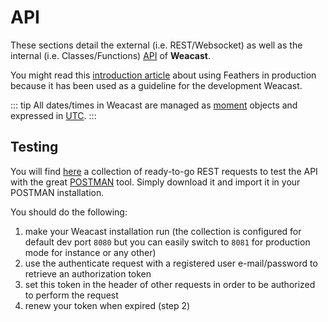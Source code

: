 # API

These sections detail the external (i.e. REST/Websocket) as well as the internal (i.e. Classes/Functions) [API](https://en.wikipedia.org/wiki/Application_programming_interface) of **Weacast**.

You might read this [introduction article](https://blog.feathersjs.com/feathersjs-in-production-configuration-api-prefixing-logging-and-error-catching-2a80e044e233) about using Feathers in production because it has been used as a guideline for the development Weacast.

::: tip 
All dates/times in Weacast are managed as [moment](https://momentjs.com) objects and expressed in [UTC](https://en.wikipedia.org/wiki/Coordinated_Universal_Time).
:::
  
## Testing

You will find [here](https://documenter.getpostman.com/view/3473756/RznFoxza) a collection of ready-to-go REST requests to test the API with the great [POSTMAN](https://www.getpostman.com/) tool. Simply download it and import it in your POSTMAN installation.

You should do the following:
1. make your Weacast installation run (the collection is configured for default dev port `8080` but you can easily switch to `8081` for production mode for instance or any other)
2. use the authenticate request with a registered user e-mail/password to retrieve an authorization token
3. set this token in the header of other requests in order to be authorized to perform the request
4. renew your token when expired (step 2)
